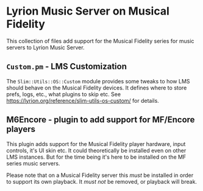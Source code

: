 # Lyrion Music Server on Musical Fidelity

This collection of files add support for the Musical Fidelity series for music servers to Lyrion Music Server.

## `Custom.pm` - LMS Customization

The `Slim::Utils::OS::Custom` module provides some tweaks to how LMS should behave on the Musical Fidelity devices. It defines where to store prefs, logs, etc., what plugins to skip etc. See https://lyrion.org/reference/slim-utils-os-custom/ for details.

## M6Encore - plugin to add support for MF/Encore players

This plugin adds support for the Musical Fidelity player hardware, input controls, it's UI skin etc. It could theoretically be installed even on other LMS instances. But for the time being it's here to be installed on the MF series music servers.

Please note that on a Musical Fidelity server this _must_ be installed in order to support its own playback. It _must not_ be removed, or playback will break.